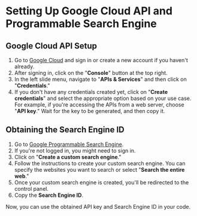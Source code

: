 # Setting Up Google Cloud API and Programmable Search Engine

## Google Cloud API Setup

1. Go to [Google Cloud](https://cloud.google.com/) and sign in or create a new account if you haven't already.
2. After signing in, click on the "**Console**" button at the top right.
3. In the left slide menu, navigate to "**APIs & Services**" and then click on "**Credentials**."
4. If you don't have any credentials created yet, click on "**Create credentials**" and select the appropriate option based on your use case. For example, if you're accessing the APIs from a web server, choose "**API key**." Wait for the key to be generated, and then copy it.

## Obtaining the Search Engine ID

1. Go to [Google Programmable Search Engine](https://programmablesearchengine.google.com/controlpanel/all).
2. If you're not logged in, you might need to sign in.
3. Click on "**Create a custom search engine**."
4. Follow the instructions to create your custom search engine. You can specify the websites you want to search or select "**Search the entire web**."
5. Once your custom search engine is created, you'll be redirected to the control panel.
6. Copy the **Search Engine ID**.

Now, you can use the obtained API key and Search Engine ID in your code.
